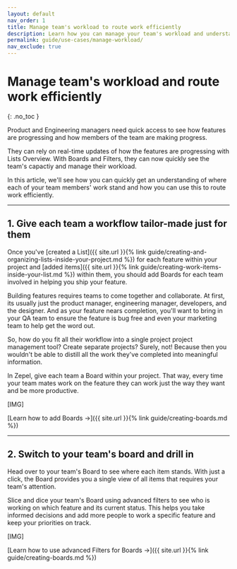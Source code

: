 ```yaml
---
layout: default
nav_order: 1
title: Manage team's workload to route work efficiently
description: Learn how you can manage your team's workload and understand your team's capacity with Zepel.
permalink: guide/use-cases/manage-workload/
nav_exclude: true
---
```

# Manage team's workload and route work efficiently
{: .no_toc }

Product and Engineering managers need quick access to see how features are progressing and how members of the team are making progress.

They can rely on real-time updates of how the features are progressing with Lists Overview. With Boards and Filters, they can now quickly see the team's capactiy and manage their workload.

In this article, we'll see how you can quickly get an understanding of where each of your team members' work stand and how you can use this to route work efficiently.

---

## 1. Give each team a workflow tailor-made just for them

Once you've [created a List]({{ site.url }}{% link guide/creating-and-organizing-lists-inside-your-project.md %}) for each feature within your project and [added items]({{ site.url }}{% link guide/creating-work-items-inside-your-list.md %}) within them, you should add Boards for each team involved in helping you ship your feature.

Building features requires teams to come together and collaborate. At first, its usually just the product manager, engineering manager, developers, and the designer. And as your feature nears completion, you'll want to bring in your QA team to ensure the feature is bug free and even your marketing team to help get the word out.

So, how do you fit all their workflow into a single project project management tool? Create separate projects? Surely, not! Because then you wouldn't be able to distill all the work they've completed into meaningful information.

In Zepel, give each team a Board within your project. That way, every time your team mates work on the feature they can work just the way they want and be more productive.

[IMG]

[Learn how to add Boards ->]({{ site.url }}{% link guide/creating-boards.md %})

---

## 2. Switch to your team's board and drill in

Head over to your team's Board to see where each item stands. With just a click, the Board provides you a single view of all items that requires your team's attention.

Slice and dice your team's Board using advanced filters to see who is working on which feature and its current status. This helps you take informed decisions and add more people to work a specific feature and keep your priorities on track. 

[IMG]

[Learn how to use advanced Filters for Boards ->]({{ site.url }}{% link guide/creating-boards.md %})

